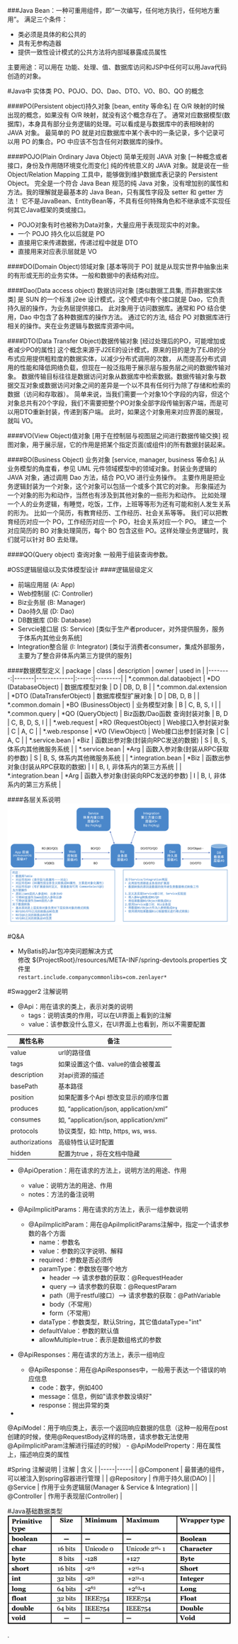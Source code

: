 ###Java Bean：一种可重用组件，即“一次编写，任何地方执行，任何地方重用”。
满足三个条件：

- 类必须是具体的和公共的
- 具有无参构造器
- 提供一致性设计模式的公共方法将内部域暴露成员属性

主要用途：可以用在 功能、处理、值、数据库访问和JSP中任何可以用Java代码创造的对象。

#Java中 实体类 PO、POJO、DO、Dao、DTO、VO、BO、QO 的概念

####PO(Persistent object)持久对象 [bean, entity 等命名]
在 O/R 映射的时候出现的概念，如果没有 O/R 映射，就没有这个概念存在了。
通常对应数据模型(数据库)，本身具有部分业务逻辑的处理。可以看成是与数据库中的表相映射的 JAVA 对象。
最简单的 PO 就是对应数据库中某个表中的一条记录，多个记录可以用 PO 的集合。PO 中应该不包含任何对数据库的操作。

####POJO(Plain Ordinary Java Object) 简单无规则 JAVA
对象 [一种概念或者接口，身份及作用随环境变化而变化]
纯的传统意义的 JAVA 对象。就是说在一些 Object/Relation Mapping 工具中，能够做到维护数据库表记录的
Persistent Object。
完全是一个符合 Java Bean 规范的纯 Java 对象，没有增加别的属性和方法。我的理解就是最基本的 Java
Bean，只有属性字段及 setter 和 getter 方法！
它不是JavaBean、EntityBean等，不具有任何特殊角色和不继承或不实现任何其它Java框架的类或接口。

- POJO对象有时也被称为Data对象，大量应用于表现现实中的对象。
- 一个 POJO 持久化以后就是 PO
- 直接用它来传递数据，传递过程中就是 DTO
- 直接用来对应表示层就是 VO

####DO(Domain Object)领域对象 [基本等同于 PO]
就是从现实世界中抽象出来的有形或无形的业务实体。一般和数据中的表结构对应。

####Dao(Data access object) 数据访问对象 [类似数据工具集, 而非数据实体类]
是 SUN 的一个标准 j2ee 设计模式，这个模式中有个接口就是 Dao，它负责持久层的操作，为业务层提供接口。
此对象用于访问数据库。通常和 PO 结合使用，Dao 中包含了各种数据库的操作方法。
通过它的方法, 结合 PO 对数据库进行相关的操作。夹在业务逻辑与数据库资源中间。

####DTO(Data Transfer Object)数据传输对象 [经过处理后的PO，可能增加或者减少PO的属性]
这个概念来源于J2EE的设计模式，原来的目的是为了EJB的分布式应用提供粗粒度的数据实体，以减少分布式调用的次数，
从而提高分布式调用的性能和降低网络负载，但现在一般泛指用于展示层与服务层之间的数据传输对象。
数据传输目标往往是数据访问对象从数据库中检索数据。数据传输对象与数据交互对象或数据访问对象之间的差异是一个以不具有任何行为除了存储和检索的数据（访问和存取器）。
简单来说，当我们需要一个对象10个字段的内容，但这个对象总共有20个字段，我们不需要把整个PO对象全部字段传输到客户端，而是可以用DTO重新封装，传递到客户端。
此时，如果这个对象用来对应界面的展现，就叫 VO。

####VO(View Object)值对象 [用于在控制层与视图层之间进行数据传输交换]
视图对象，用于展示层，它的作用是把某个指定页面(或组件)的所有数据封装起来。

####BO(Business Object) 业务对象 [service, manager, business 等命名]
从业务模型的角度看，参见 UML 元件领域模型中的领域对象。封装业务逻辑的 JAVA 对象，通过调用 Dao 方法，结合
PO,VO 进行业务操作。
主要作用是把业务逻辑封装为一个对象，这个对象可以包括一个或多个其它的对象。
形象描述为一个对象的形为和动作，当然也有涉及到其他对象的一些形为和动作。
比如处理一个人的业务逻辑，有睡觉，吃饭，工作，上班等等形为还有可能和别人发生关系的形为。
比如一个简历，有教育经历、工作经历、社会关系等等。 我们可以把教育经历对应一个 PO，工作经历对应一个
PO，社会关系对应一个 PO。
建立一个对应简历的 BO 对象处理简历，每个 BO 包含这些 PO。这样处理业务逻辑时，我们就可以针对 BO 去处理。

####QO(Query object) 查询对象
一般用于组装查询参数。

#OSS逻辑层级以及实体模型设计
####逻辑层级定义

- 前端应用层 (A: App)
- Web控制层 (C: Controller)
- Biz业务层 (B: Manager)
- Dao持久层 (D: Dao)
- DB数据库 (DB: Database)
- Servcie接口层 (S: Service) [类似于生产者producer，对外提供服务，服务于体系内其他业务系统]
- Integration整合层 (I:
  Integrator) [类似于消费者consumer，集成外部服务，主要为了整合非体系内第三方提供的服务]

####数据模型定义
| package | class | description | owner | used in |
|--------:|-------|-------------|:-----:|---------|
| *.common.dal.dataobject | *DO (DatabaseObject)      | 数据库模型对象 | D | DB, D, B |
| *.common.dal.extension | *DTO (DataTransferObject) | 数据库模型扩展对象 | D | DB, D, B |
| *.common.domain | *BO (BusinessObject)      | 业务模型对象 | B | C, B, S, I |
| *.common.query | *QO (QueryObject)         | Biz函数/Dao函数 查询封装对象 | B, D | C, B, D, S, I |
| *.web.request | *RO (RequestObject)       | Web接口入参封装对象 | C | A, C |
| *.web.response | *VO (ViewObject)          | Web接口出参封装对象 | C | A, C |
| *.service.bean | *Biz | 函数出参对象(封装向RPC发送的数据) | S | B, S, 体系内其他微服务系统 |
| *.service.bean | *Arg | 函数入参对象(封装从RPC获取的参数) | S | B, S, 体系内其他微服务系统 |
| *.integration.bean | *Biz | 函数出参对象(封装从RPC获取的数据) | I | B, I, 非体系内的第三方系统 |
| *.integration.bean | *Arg | 函数入参对象(封装向RPC发送的参数) | I | B, I, 非体系内的第三方系统 |

####各层关系说明
![实体类及其与框架层级的关系](Bean.png)

#Q&A

- MyBatis的Jar包冲突问题解决方式  
  修改 ${ProjectRoot}/resources/META-INF/spring-devtools.properties 文件里  
  `restart.include.companycommonlibs=com.zenlayer*`

#Swagger2 注解说明

- @Api：用在请求的类上，表示对类的说明
    - tags：说明该类的作用，可以在UI界面上看到的注解
    - value：该参数没什么意义，在UI界面上也看到，所以不需要配置

| 属性名称           | 备注                                     |
|----------------|----------------------------------------|
| value          | url的路径值                                |
| tags           | 如果设置这个值、value的值会被覆盖                    |
| description    | 对api资源的描述                              |
| basePath       | 基本路径                                   |
| position       | 如果配置多个Api 想改变显示的顺序位置                   |
| produces       | 如, “application/json, application/xml” |
| consumes       | 如, “application/json, application/xml” |
| protocols      | 协议类型，如: http, https, ws, wss.          |
| authorizations | 高级特性认证时配置                              |
| hidden         | 配置为true ，将在文档中隐藏                       |

- @ApiOperation：用在请求的方法上，说明方法的用途、作用
    - value：说明方法的用途、作用
    - notes：方法的备注说明

- @ApiImplicitParams：用在请求的方法上，表示一组参数说明
    - @ApiImplicitParam：用在@ApiImplicitParams注解中，指定一个请求参数的各个方面
        - name：参数名
        - value：参数的汉字说明、解释
        - required：参数是否必须传
        - paramType：参数放在哪个地方
            - header --> 请求参数的获取：@RequestHeader
            - query --> 请求参数的获取：@RequestParam
            - path（用于restful接口）--> 请求参数的获取：@PathVariable
            - body（不常用）
            - form（不常用）
        - dataType：参数类型，默认String，其它值dataType="int"
        - defaultValue：参数的默认值
        - allowMultiple=true：表示是数组格式的参数

- @ApiResponses：用在请求的方法上，表示一组响应
    - @ApiResponse：用在@ApiResponses中，一般用于表达一个错误的响应信息
        - code：数字，例如400
        - message：信息，例如"请求参数没填好"
        - response：抛出异常的类

-
@ApiModel：用于响应类上，表示一个返回响应数据的信息（这种一般用在post创建的时候，使用@RequestBody这样的场景，请求参数无法使用@ApiImplicitParam注解进行描述的时候）
    - @ApiModelProperty：用在属性上，描述响应类的属性

#Spring 注解说明
| 注解 | 含义 |
|-----|-----|
| @Component | 最普通的组件，可以被注入到spring容器进行管理 |
| @Repository | 作用于持久层(DAO) |
| @Service | 作用于业务逻辑层(Manager & Service & Integration) |
| @Controller | 作用于表现层(Controller) |

#Java基础数据类型
![Java基础数据类型](JavaType.jpg)

.